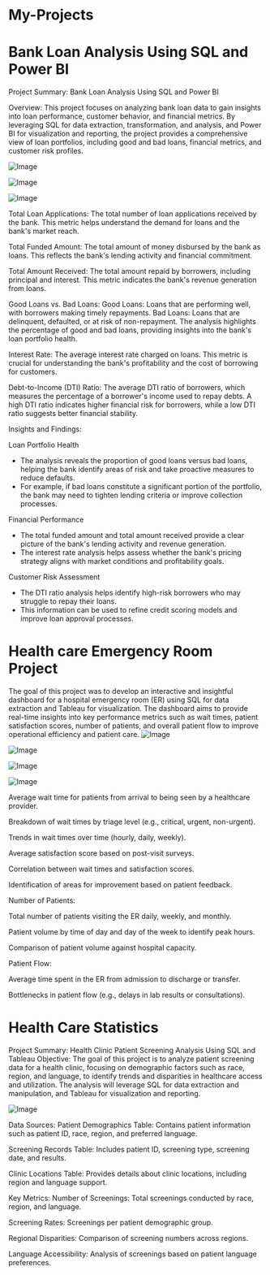 # My-Projects


# Bank Loan Analysis Using SQL and Power BI

Project Summary: Bank Loan Analysis Using SQL and Power BI

Overview:
This project focuses on analyzing bank loan data to gain insights into loan performance, customer behavior, and financial metrics. By leveraging  SQL for data extraction, transformation, and analysis, and Power BI for visualization and reporting, the project provides a comprehensive view of loan portfolios, including good and bad loans, financial metrics, and customer risk profiles.

![Image](https://github.com/user-attachments/assets/bb04b987-3aa4-4b6d-80b7-266b8ed670d5)

![Image](https://github.com/user-attachments/assets/a6d448f4-5123-493d-ae8a-59399fe14c67)

![Image](https://github.com/user-attachments/assets/328d51f8-52ea-4dd3-9a9c-056c581cb84b)

Total Loan Applications:
   The total number of loan applications received by the bank.
   This metric helps understand the demand for loans and the bank's market reach.

Total Funded Amount:
   The total amount of money disbursed by the bank as loans.
   This reflects the bank's lending activity and financial commitment.

Total Amount Received:
   The total amount repaid by borrowers, including principal and interest.
   This metric indicates the bank's revenue generation from loans.

Good Loans vs. Bad Loans:
 Good Loans: Loans that are performing well, with borrowers making timely repayments.
 Bad Loans: Loans that are delinquent, defaulted, or at risk of non-repayment.
The analysis highlights the percentage of good and bad loans, providing insights into the bank's loan portfolio health.

Interest Rate:
The average interest rate charged on loans.
 This metric is crucial for understanding the bank's profitability and the cost of borrowing for customers.

Debt-to-Income (DTI) Ratio:
The average DTI ratio of borrowers, which measures the percentage of a borrower's income used to repay debts. A high DTI ratio indicates higher financial risk for borrowers, while a low DTI ratio suggests better financial stability.

Insights and Findings:

Loan Portfolio Health
   - The analysis reveals the proportion of good loans versus bad loans, helping the bank identify areas of risk and take proactive measures to reduce defaults.
   - For example, if bad loans constitute a significant portion of the portfolio, the bank may need to tighten lending criteria or improve collection processes.

Financial Performance
   - The total funded amount and total amount received provide a clear picture of the bank's lending activity and revenue generation.
   - The interest rate analysis helps assess whether the bank's pricing strategy aligns with market conditions and profitability goals.

Customer Risk Assessment
   - The DTI ratio analysis helps identify high-risk borrowers who may struggle to repay their loans.
   - This information can be used to refine credit scoring models and improve loan approval processes.

# Health care Emergency Room Project

The goal of this project was to develop an interactive and insightful dashboard for a hospital emergency room (ER) using SQL for data extraction and Tableau for visualization. The dashboard aims to provide real-time insights into key performance metrics such as wait times, patient satisfaction scores, number of patients, and overall patient flow to improve operational efficiency and patient care.
![Image](https://github.com/user-attachments/assets/d1096881-62e0-4157-b253-33961594b0d4)

![Image](https://github.com/user-attachments/assets/1574fafc-5783-4df3-96fa-93b0bc837ed2)

![Image](https://github.com/user-attachments/assets/7f275fee-8da6-489f-90e3-9dd46bc8ce0b)

![Image](https://github.com/user-attachments/assets/4256c5b7-a81b-4aba-837d-6a1d4facb309)

Average wait time for patients from arrival to being seen by a healthcare provider.

Breakdown of wait times by triage level (e.g., critical, urgent, non-urgent).

Trends in wait times over time (hourly, daily, weekly).

Average satisfaction score based on post-visit surveys.

Correlation between wait times and satisfaction scores.

Identification of areas for improvement based on patient feedback.

Number of Patients:

Total number of patients visiting the ER daily, weekly, and monthly.

Patient volume by time of day and day of the week to identify peak hours.

Comparison of patient volume against hospital capacity.

Patient Flow:

Average time spent in the ER from admission to discharge or transfer.

Bottlenecks in patient flow (e.g., delays in lab results or consultations).

# Health Care Statistics

Project Summary: Health Clinic Patient Screening Analysis Using SQL and Tableau
Objective:
The goal of this project is to analyze patient screening data for a health clinic, focusing on demographic factors such as race, region, and language, to identify trends and disparities in healthcare access and utilization. The analysis will leverage SQL for data extraction and manipulation, and Tableau for visualization and reporting.

![Image](https://github.com/user-attachments/assets/06ea467f-92c8-4cfb-9eca-b6e62933a3a0)

Data Sources:
Patient Demographics Table: Contains patient information such as patient ID, race, region, and preferred language.

Screening Records Table: Includes patient ID, screening type, screening date, and results.

Clinic Locations Table: Provides details about clinic locations, including region and language support.

Key Metrics:
Number of Screenings: Total screenings conducted by race, region, and language.

Screening Rates: Screenings per patient demographic group.

Regional Disparities: Comparison of screening numbers across regions.

Language Accessibility: Analysis of screenings based on patient language preferences.

